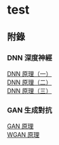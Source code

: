 # test
## 附錄
### DNN 深度神經
[DNN 原理（一）](https://coomerbot.github.io/test/neural_network%20(3).pdf)  
[DNN 原理（二）](https://coomerbot.github.io/test/neural_network_2%20(2).pdf)  
[DNN 原理（三）](https://coomerbot.github.io/test/neural_network_3%20(2).pdf)  
### GAN 生成對抗
[GAN 原理](https://coomerbot.github.io/test/gan%20(2).pdf)  
[WGAN 原理](https://coomerbot.github.io/test/wgan%20(1).pdf)
